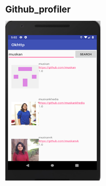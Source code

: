 # Github_profiler

<img src="https://github.com/Muskan-goyal6/Github_profiler/blob/master/Screenshot%202020-06-19%20at%205.02.41%20PM.png" width="300" height ="500"/>

